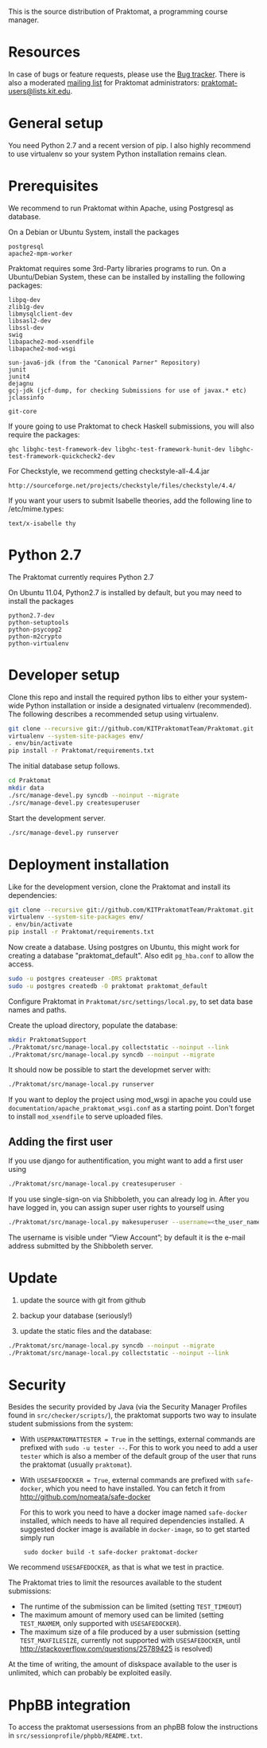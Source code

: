 This is the source distribution of Praktomat, a programming course manager.

Resources
=========

In case of bugs or feature requests, please use the [Bug tracker]. There is
also a moderated [mailing list] for Praktomat administrators:
praktomat-users@lists.kit.edu.


General setup
=============

You need Python 2.7 and a recent version of pip. I also highly recommend to
use virtualenv so your system Python installation remains clean.

Prerequisites
============
  We recommend to run Praktomat within Apache, using Postgresql as
  database.

  On a Debian or Ubuntu System, install the packages

    postgresql
    apache2-mpm-worker	

  Praktomat requires some 3rd-Party libraries programs to run.
  On a Ubuntu/Debian System, these can be installed by installing the following packages:

    libpq-dev
    zlib1g-dev
    libmysqlclient-dev
    libsasl2-dev
    libssl-dev
    swig
    libapache2-mod-xsendfile
    libapache2-mod-wsgi

    sun-java6-jdk (from the "Canonical Parner" Repository)
    junit
    junit4
    dejagnu
    gcj-jdk (jcf-dump, for checking Submissions for use of javax.* etc)
    jclassinfo
   
    git-core

  If youre going to use Praktomat to check Haskell submissions, you will also require the packages:

    ghc libghc-test-framework-dev libghc-test-framework-hunit-dev libghc-test-framework-quickcheck2-dev

 For Checkstyle, we recommend getting checkstyle-all-4.4.jar  

    http://sourceforge.net/projects/checkstyle/files/checkstyle/4.4/

 If you want your users to submit Isabelle theories, add the following line to
 /etc/mime.types:

    text/x-isabelle thy

Python 2.7
==========
  The Praktomat currently requires Python 2.7

  On Ubuntu 11.04, Python2.7 is installed by default,
  but you may need to install the packages

    python2.7-dev
    python-setuptools
    python-psycopg2
    python-m2crypto
    python-virtualenv

Developer setup
===============

Clone this repo and install the required python libs to either your system-wide
Python installation or inside a designated virtualenv (recommended).
The following describes a recommended setup using virtualenv.

```bash
git clone --recursive git://github.com/KITPraktomatTeam/Praktomat.git
virtualenv --system-site-packages env/
. env/bin/activate
pip install -r Praktomat/requirements.txt
```

The initial database setup follows.

```bash
cd Praktomat
mkdir data
./src/manage-devel.py syncdb --noinput --migrate
./src/manage-devel.py createsuperuser
```

Start the development server.

```bash
./src/manage-devel.py runserver
```


Deployment installation
=======================

Like for the development version, clone the Praktomat and install its dependencies:

```bash
git clone --recursive git://github.com/KITPraktomatTeam/Praktomat.git
virtualenv --system-site-packages env/
. env/bin/activate
pip install -r Praktomat/requirements.txt
```

Now create a database. Using postgres on Ubuntu, this might work for creating
a database "praktomat_default". Also edit `pg_hba.conf` to allow the access.

```bash
sudo -u postgres createuser -DRS praktomat
sudo -u postgres createdb -O praktomat praktomat_default
```
	
Configure Praktomat in `Praktomat/src/settings/local.py`, to set data base
names and paths.

Create the upload directory, populate the database:

```bash
mkdir PraktomatSupport
./Praktomat/src/manage-local.py collectstatic --noinput --link
./Praktomat/src/manage-local.py syncdb --noinput --migrate
```

It should now be possible to start the developmet server with:
```bash
./Praktomat/src/manage-local.py runserver
```
If you want to deploy the project using mod_wsgi in apache you could use `documentation/apache_praktomat_wsgi.conf` as a starting point. Don't forget to install `mod_xsendfile` to serve uploaded files. 

Adding the first user
---------------------

If you use django for authentification, you might want to add a first user using

```bash
./Praktomat/src/manage-local.py createsuperuser -
```

If you use single-sign-on via Shibboleth, you can already log in. After you have logged in, you can assign super user rights to yourself using

```bash
./Praktomat/src/manage-local.py makesuperuser --username=<the_user_name>
```

The username is visible under “View Account”; by default it is the e-mail address submitted by the Shibboleth server.

Update
======

1. update the source with git from github

2. backup your database (seriously!)

3. update the static files and the database:

```bash
./Praktomat/src/manage-local.py syncdb --noinput --migrate
./Praktomat/src/manage-local.py collectstatic --noinput --link
```

Security
========

Besides the security provided by Java (via the Security Manager Profiles found
in `src/checker/scripts/`), the praktomat supports two way to insulate student
submissions from the system:

 * With `USEPRAKTOMATTESTER = True` in the settings, external commands are
   prefixed with `sudo -u tester --`. For this to work you need to add a user
   `tester` which is also a member of the default group of the user that runs
   the praktomat (usually `praktomat`).
 * With `USESAFEDOCKER = True`, external commands are prefixed with
   `safe-docker`, which you need to have installed. You can fetch it from
   http://github.com/nomeata/safe-docker

   For this to work you need to have a docker image named `safe-docker`
   installed, which needs to have all required dependencies installed. A
   suggested docker image is available in `docker-image`, so to get started simply run

        sudo docker build -t safe-docker praktomat-docker

We recommend `USESAFEDOCKER`, as that is what we test in practice.

The Praktomat tries to limit the resources available to the student submissions:

 * The runtime of the submission can be limited (setting `TEST_TIMEOUT`)
 * The maximum amount of memory used can be limited (setting `TEST_MAXMEM`,
   only supported with `USESAFEDOCKER`).
 * The maximum size of a file produced by a user submission (setting
   `TEST_MAXFILESIZE`, currently not supported with `USESAFEDOCKER`, until
   http://stackoverflow.com/questions/25789425 is resolved)

At the time of writing, the amount of diskspace available to the user is
unlimited, which can probably be exploited easily.


PhpBB integration
=================

To access the praktomat usersessions from an phpBB folow the instructions in `src/sessionprofile/phpbb/README.txt`.


[Bug tracker]: https://github.com/KITPraktomatTeam/Praktomat/issues
[mailing list]: https://www.lists.kit.edu/wws/info/praktomat-users
